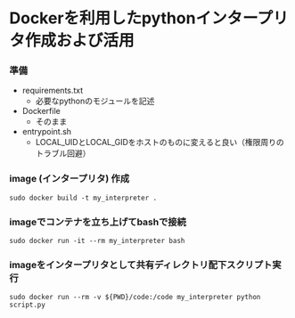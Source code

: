 # Dockerを利用したpythonインタープリタ作成および活用
  
### 準備
- requirements.txt
  * 必要なpythonのモジュールを記述
- Dockerfile
  * そのまま
- entrypoint.sh
  * LOCAL_UIDとLOCAL_GIDをホストのものに変えると良い（権限周りのトラブル回避）
  
### image (インタープリタ) 作成
```
sudo docker build -t my_interpreter .
```
  
### imageでコンテナを立ち上げてbashで接続
```
sudo docker run -it --rm my_interpreter bash
```
  
### imageをインタープリタとして共有ディレクトリ配下スクリプト実行
```
sudo docker run --rm -v ${PWD}/code:/code my_interpreter python script.py
```
